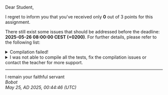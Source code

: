Dear Student,

I regret to inform you that you've received only **0** out of 3 points for this assignment.

There still exist some issues that should be addressed before the deadline: **2025-05-26 08:00:00 CEST (+0200)**. For further details, please refer to the following list:

<details><summary>Compilation failed!</summary>##&nbsp;details&nbsp;(tip&nbsp;read&nbsp;from&nbsp;top&nbsp;to&nbsp;end):<br>```[&nbsp;14%]&nbsp;Building&nbsp;CXX&nbsp;object&nbsp;tests/lib/googletest/CMakeFiles/gtest.dir/src/gtest-all.cc.o<br>[&nbsp;28%]&nbsp;Linking&nbsp;CXX&nbsp;static&nbsp;library&nbsp;../../../lib/libgtest.a<br>[&nbsp;28%]&nbsp;Built&nbsp;target&nbsp;gtest<br>[&nbsp;42%]&nbsp;Building&nbsp;CXX&nbsp;object&nbsp;tests/lib/googletest/CMakeFiles/gtest_main.dir/src/gtest_main.cc.o<br>[&nbsp;57%]&nbsp;Linking&nbsp;CXX&nbsp;static&nbsp;library&nbsp;../../../lib/libgtest_main.a<br>[&nbsp;57%]&nbsp;Built&nbsp;target&nbsp;gtest_main<br>[&nbsp;71%]&nbsp;Building&nbsp;CXX&nbsp;object&nbsp;tests/CMakeFiles/tests.dir/SortedUniqueVectoredListTests.cpp.o<br>[&nbsp;85%]&nbsp;Building&nbsp;CXX&nbsp;object&nbsp;tests/CMakeFiles/tests.dir/__/SortedUniqueVectoredList.cpp.o<br>/tmp/tmpxkvk6o50/student/SortedUniqueVectoredList.cpp:&nbsp;In&nbsp;member&nbsp;function&nbsp;‘SortedUniqueVectoredList&&nbsp;SortedUniqueVectoredList::operator*=(size_t)’:<br>/tmp/tmpxkvk6o50/student/SortedUniqueVectoredList.cpp:171:77:&nbsp;error:&nbsp;unused&nbsp;parameter&nbsp;‘howManyTimesMultiply’&nbsp;[-Werror=unused-parameter]<br>&nbsp;&nbsp;171&nbsp;|&nbsp;SortedUniqueVectoredList&&nbsp;SortedUniqueVectoredList::operator*=(const&nbsp;size_t&nbsp;howManyTimesMultiply)&nbsp;{<br>&nbsp;&nbsp;&nbsp;&nbsp;&nbsp;&nbsp;|&nbsp;&nbsp;&nbsp;&nbsp;&nbsp;&nbsp;&nbsp;&nbsp;&nbsp;&nbsp;&nbsp;&nbsp;&nbsp;&nbsp;&nbsp;&nbsp;&nbsp;&nbsp;&nbsp;&nbsp;&nbsp;&nbsp;&nbsp;&nbsp;&nbsp;&nbsp;&nbsp;&nbsp;&nbsp;&nbsp;&nbsp;&nbsp;&nbsp;&nbsp;&nbsp;&nbsp;&nbsp;&nbsp;&nbsp;&nbsp;&nbsp;&nbsp;&nbsp;&nbsp;&nbsp;&nbsp;&nbsp;&nbsp;&nbsp;&nbsp;&nbsp;&nbsp;&nbsp;&nbsp;&nbsp;&nbsp;&nbsp;&nbsp;&nbsp;&nbsp;&nbsp;&nbsp;&nbsp;&nbsp;~~~~~~~~~~~~~^~~~~~~~~~~~~~~~~~~~<br>/tmp/tmpxkvk6o50/student/SortedUniqueVectoredList.cpp:&nbsp;In&nbsp;member&nbsp;function&nbsp;‘std::string&&nbsp;SortedUniqueVectoredList::operator[](size_t)’:<br>/tmp/tmpxkvk6o50/student/SortedUniqueVectoredList.cpp:184:26:&nbsp;error:&nbsp;comparison&nbsp;of&nbsp;integer&nbsp;expressions&nbsp;of&nbsp;different&nbsp;signedness:&nbsp;‘size_t’&nbsp;{aka&nbsp;‘long&nbsp;unsigned&nbsp;int’}&nbsp;and&nbsp;‘int’&nbsp;[-Werror=sign-compare]<br>&nbsp;&nbsp;184&nbsp;|&nbsp;&nbsp;&nbsp;&nbsp;&nbsp;for&nbsp;(size_t&nbsp;i&nbsp;=&nbsp;0;&nbsp;i&nbsp;&lt;&nbsp;bucketIndex;&nbsp;++i)&nbsp;{<br>&nbsp;&nbsp;&nbsp;&nbsp;&nbsp;&nbsp;|&nbsp;&nbsp;&nbsp;&nbsp;&nbsp;&nbsp;&nbsp;&nbsp;&nbsp;&nbsp;&nbsp;&nbsp;&nbsp;&nbsp;&nbsp;&nbsp;&nbsp;&nbsp;&nbsp;&nbsp;&nbsp;&nbsp;&nbsp;&nbsp;~~^~~~~~~~~~~~~<br>cc1plus:&nbsp;all&nbsp;warnings&nbsp;being&nbsp;treated&nbsp;as&nbsp;errors<br>make[3]:&nbsp;***&nbsp;[tests/CMakeFiles/tests.dir/build.make:90:&nbsp;tests/CMakeFiles/tests.dir/__/SortedUniqueVectoredList.cpp.o]&nbsp;Error&nbsp;1<br>make[3]:&nbsp;***&nbsp;Waiting&nbsp;for&nbsp;unfinished&nbsp;jobs....<br>/tmp/tmpxkvk6o50/student/tests/SortedUniqueVectoredListTests.cpp:&nbsp;In&nbsp;member&nbsp;function&nbsp;‘virtual&nbsp;void&nbsp;SortedUniqueVectoredListTests_assignmentOperator_movingTextFromAnotherContainer_Test::TestBody()’:<br>/tmp/tmpxkvk6o50/student/tests/SortedUniqueVectoredListTests.cpp:261:70:&nbsp;error:&nbsp;ambiguous&nbsp;overload&nbsp;for&nbsp;‘operator=’&nbsp;(operand&nbsp;types&nbsp;are&nbsp;‘SortedUniqueVectoredList’&nbsp;and&nbsp;‘std::remove_reference&lt;SortedUniqueVectoredList&&gt;::type’&nbsp;{aka&nbsp;‘SortedUniqueVectoredList’})<br>&nbsp;&nbsp;261&nbsp;|&nbsp;&nbsp;&nbsp;&nbsp;&nbsp;sortedUniqueVectoredListCopy&nbsp;=&nbsp;std::move(sortedUniqueVectoredList);<br>&nbsp;&nbsp;&nbsp;&nbsp;&nbsp;&nbsp;|&nbsp;&nbsp;&nbsp;&nbsp;&nbsp;&nbsp;&nbsp;&nbsp;&nbsp;&nbsp;&nbsp;&nbsp;&nbsp;&nbsp;&nbsp;&nbsp;&nbsp;&nbsp;&nbsp;&nbsp;&nbsp;&nbsp;&nbsp;&nbsp;&nbsp;&nbsp;&nbsp;&nbsp;&nbsp;&nbsp;&nbsp;&nbsp;&nbsp;&nbsp;&nbsp;&nbsp;&nbsp;&nbsp;&nbsp;&nbsp;&nbsp;&nbsp;&nbsp;&nbsp;&nbsp;&nbsp;&nbsp;&nbsp;&nbsp;&nbsp;&nbsp;&nbsp;&nbsp;&nbsp;&nbsp;&nbsp;&nbsp;&nbsp;&nbsp;&nbsp;&nbsp;&nbsp;&nbsp;&nbsp;&nbsp;&nbsp;&nbsp;&nbsp;&nbsp;&nbsp;^<br>In&nbsp;file&nbsp;included&nbsp;from&nbsp;/tmp/tmpxkvk6o50/student/tests/SortedUniqueVectoredListTests.cpp:9:<br>/tmp/tmpxkvk6o50/student/tests/../SortedUniqueVectoredList.h:132:31:&nbsp;note:&nbsp;candidate:&nbsp;‘SortedUniqueVectoredList&&nbsp;SortedUniqueVectoredList::operator=(SortedUniqueVectoredList)’<br>&nbsp;&nbsp;132&nbsp;|&nbsp;&nbsp;&nbsp;&nbsp;&nbsp;SortedUniqueVectoredList&&nbsp;operator=(SortedUniqueVectoredList&nbsp;another);<br>&nbsp;&nbsp;&nbsp;&nbsp;&nbsp;&nbsp;|&nbsp;&nbsp;&nbsp;&nbsp;&nbsp;&nbsp;&nbsp;&nbsp;&nbsp;&nbsp;&nbsp;&nbsp;&nbsp;&nbsp;&nbsp;&nbsp;&nbsp;&nbsp;&nbsp;&nbsp;&nbsp;&nbsp;&nbsp;&nbsp;&nbsp;&nbsp;&nbsp;&nbsp;&nbsp;&nbsp;&nbsp;^~~~~~~~<br>/tmp/tmpxkvk6o50/student/tests/../SortedUniqueVectoredList.h:144:31:&nbsp;note:&nbsp;candidate:&nbsp;‘SortedUniqueVectoredList&&nbsp;SortedUniqueVectoredList::operator=(SortedUniqueVectoredList&&)’<br>&nbsp;&nbsp;144&nbsp;|&nbsp;&nbsp;&nbsp;&nbsp;&nbsp;SortedUniqueVectoredList&&nbsp;operator=(SortedUniqueVectoredList&&&nbsp;another);<br>&nbsp;&nbsp;&nbsp;&nbsp;&nbsp;&nbsp;|&nbsp;&nbsp;&nbsp;&nbsp;&nbsp;&nbsp;&nbsp;&nbsp;&nbsp;&nbsp;&nbsp;&nbsp;&nbsp;&nbsp;&nbsp;&nbsp;&nbsp;&nbsp;&nbsp;&nbsp;&nbsp;&nbsp;&nbsp;&nbsp;&nbsp;&nbsp;&nbsp;&nbsp;&nbsp;&nbsp;&nbsp;^~~~~~~~<br>make[3]:&nbsp;***&nbsp;[tests/CMakeFiles/tests.dir/build.make:76:&nbsp;tests/CMakeFiles/tests.dir/SortedUniqueVectoredListTests.cpp.o]&nbsp;Error&nbsp;1<br>make[2]:&nbsp;***&nbsp;[CMakeFiles/Makefile2:454:&nbsp;tests/CMakeFiles/tests.dir/all]&nbsp;Error&nbsp;2<br>make[1]:&nbsp;***&nbsp;[CMakeFiles/Makefile2:461:&nbsp;tests/CMakeFiles/tests.dir/rule]&nbsp;Error&nbsp;2<br>make:&nbsp;***&nbsp;[Makefile:312:&nbsp;tests]&nbsp;Error&nbsp;2<br>```</details>
<details><summary>I was not able to compile all the tests, fix the compilation issues or contact the teacher for more support.</summary></details>

-----------
I remain your faithful servant\
_Bobot_\
_May 25, AD 2025, 00:44:46 (UTC)_